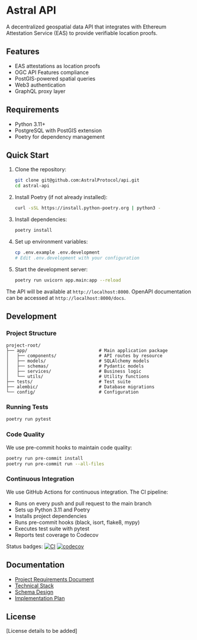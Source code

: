 # Astral API

A decentralized geospatial data API that integrates with Ethereum Attestation Service (EAS) to provide verifiable location proofs.

## Features

- EAS attestations as location proofs
- OGC API Features compliance
- PostGIS-powered spatial queries
- Web3 authentication
- GraphQL proxy layer

## Requirements

- Python 3.11+
- PostgreSQL with PostGIS extension
- Poetry for dependency management

## Quick Start

1. Clone the repository:
   ```bash
   git clone git@github.com:AstralProtocol/api.git
   cd astral-api
   ```

2. Install Poetry (if not already installed):
   ```bash
   curl -sSL https://install.python-poetry.org | python3 -
   ```

3. Install dependencies:
   ```bash
   poetry install
   ```

4. Set up environment variables:
   ```bash
   cp .env.example .env.development
   # Edit .env.development with your configuration
   ```

5. Start the development server:
   ```bash
   poetry run uvicorn app.main:app --reload
   ```

The API will be available at `http://localhost:8000`. OpenAPI documentation can be accessed at `http://localhost:8000/docs`.

## Development

### Project Structure

```
project-root/
├── app/                           # Main application package
│   ├── components/                # API routes by resource
│   ├── models/                    # SQLAlchemy models
│   ├── schemas/                   # Pydantic models
│   ├── services/                  # Business logic
│   └── utils/                     # Utility functions
├── tests/                         # Test suite
├── alembic/                       # Database migrations
└── config/                        # Configuration
```

### Running Tests

```bash
poetry run pytest
```

### Code Quality

We use pre-commit hooks to maintain code quality:

```bash
poetry run pre-commit install
poetry run pre-commit run --all-files
```

### Continuous Integration

We use GitHub Actions for continuous integration. The CI pipeline:
- Runs on every push and pull request to the main branch
- Sets up Python 3.11 and Poetry
- Installs project dependencies
- Runs pre-commit hooks (black, isort, flake8, mypy)
- Executes test suite with pytest
- Reports test coverage to Codecov

Status badges:
[![CI](https://github.com/AstralProtocol/api/actions/workflows/ci.yml/badge.svg)](https://github.com/AstralProtocol/api/actions/workflows/ci.yml)
[![codecov](https://codecov.io/gh/AstralProtocol/api/branch/main/graph/badge.svg)](https://codecov.io/gh/AstralProtocol/api)

## Documentation

- [Project Requirements Document](docs/prd.md)
- [Technical Stack](docs/tech-stack.md)
- [Schema Design](docs/schema-design.md)
- [Implementation Plan](docs/implementation-plan.md)

## License

[License details to be added]
